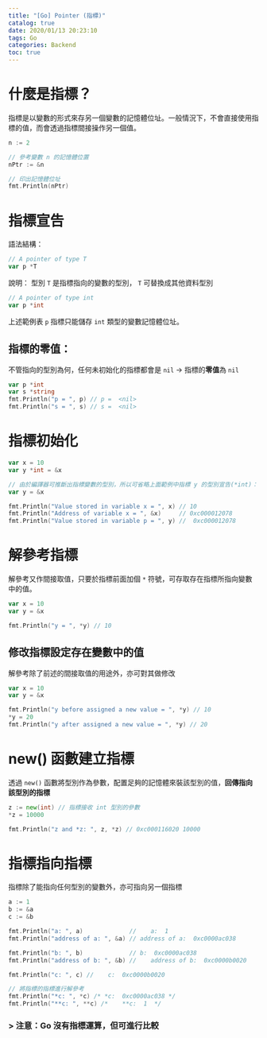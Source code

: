 ```yaml
---
title: "[Go] Pointer (指標)"
catalog: true
date: 2020/01/13 20:23:10
tags: Go
categories: Backend
toc: true
---
```


<!-- toc -->
# 什麼是指標？
指標是以變數的形式來存另一個變數的記憶體位址。一般情況下，不會直接使用指標的值，而會透過指標間接操作另一個值。
<!--more-->
```go
n := 2

// 參考變數 n 的記憶體位置
nPtr := &n

// 印出記憶體位址
fmt.Println(nPtr)
```

# 指標宣告
語法結構：
```go
// A pointer of type T
var p *T
```
說明： 型別 `T` 是指標指向的變數的型別， `T` 可替換成其他資料型別
```go
// A pointer of type int
var p *int
```
上述範例表 `p` 指標只能儲存 `int` 類型的變數記憶體位址。
## 指標的零值：
不管指向的型別為何，任何未初始化的指標都會是 `nil` → 指標的**零值**為 `nil` 
```go
var p *int
var s *string
fmt.Println("p = ", p) // p =  <nil>
fmt.Println("s = ", s) // s =  <nil>
```
# 指標初始化
```go
var x = 10
var y *int = &x

// 由於編譯器可推斷出指標變數的型別，所以可省略上面範例中指標 y 的型別宣告(*int)：
var y = &x

fmt.Println("Value stored in variable x = ", x) // 10
fmt.Println("Address of variable x = ", &x)     // 0xc000012078
fmt.Println("Value stored in variable p = ", y) //  0xc000012078
```
# 解參考指標
解參考又作間接取值，只要於指標前面加個 `*` 符號，可存取存在指標所指向變數中的值。
```go
var x = 10
var y = &x

fmt.Println("y = ", *y) // 10
```
## 修改指標設定存在變數中的值
解參考除了前述的間接取值的用途外，亦可對其做修改
```go
var x = 10
var y = &x

fmt.Println("y before assigned a new value = ", *y) // 10
*y = 20
fmt.Println("y after assigned a new value = ", *y) // 20
```
# new() 函數建立指標
透過 `new()` 函數將型別作為參數，配置足夠的記憶體來裝該型別的值，**回傳指向該型別的指標**
```go
z := new(int) // 指標接收 int 型別的參數
*z = 10000

fmt.Println("z and *z: ", z, *z) // 0xc000116020 10000
```
# 指標指向指標
指標除了能指向任何型別的變數外，亦可指向另一個指標
```go
a := 1
b := &a
c := &b

fmt.Println("a: ", a)             // 	a:  1
fmt.Println("address of a: ", &a) // address of a:  0xc0000ac038

fmt.Println("b: ", b)             // b:  0xc0000ac038
fmt.Println("address of b: ", &b) // 	address of b:  0xc0000b0020

fmt.Println("c: ", c) //	c:  0xc0000b0020

// 將指標的指標進行解參考
fmt.Println("*c: ", *c) /* *c:  0xc0000ac038 */
fmt.Println("**c: ", **c) /* 	**c:  1  */
```
### >  注意：Go 沒有指標運算，但可進行比較